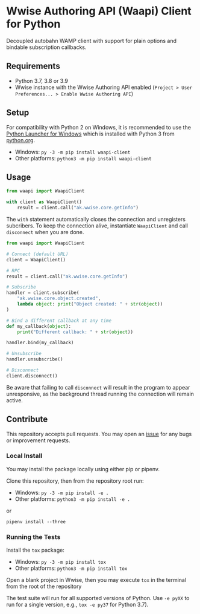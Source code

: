 # Wwise Authoring API (Waapi) Client for Python
Decoupled autobahn WAMP client with support for plain options and bindable subscription callbacks.

## Requirements
* Python 3.7, 3.8 or 3.9
* Wwise instance with the Wwise Authoring API enabled (`Project > User Preferences... > Enable Wwise Authoring API`)

## Setup
For compatibility with Python 2 on Windows, it is recommended to use the [Python Launcher for Windows](https://docs.python.org/3/using/windows.html#launcher) which is installed with Python 3 from [python.org](https://www.python.org).

* Windows: `py -3 -m pip install waapi-client` 
* Other platforms: `python3 -m pip install waapi-client`

## Usage
```python
from waapi import WaapiClient

with client as WaapiClient()
    result = client.call("ak.wwise.core.getInfo")
```

The `with` statement automatically closes the connection and unregisters subcribers.
To keep the connection alive, instantiate `WaapiClient` and call `disconnect` when you are done.

```python
from waapi import WaapiClient

# Connect (default URL)
client = WaapiClient()

# RPC
result = client.call("ak.wwise.core.getInfo")

# Subscribe
handler = client.subscribe(
    "ak.wwise.core.object.created",
    lambda object: print("Object created: " + str(object))
)

# Bind a different callback at any time
def my_callback(object):
    print("Different callback: " + str(object))

handler.bind(my_callback)

# Unsubscribe
handler.unsubscribe()

# Disconnect
client.disconnect()
```

Be aware that failing to call `disconnect` will result in the program to appear unresponsive, as the background thread
running the connection will remain active.

## Contribute
This repository accepts pull requests.
You may open an [issue](https://github.com/audiokinetic/waapi-client-python/issues) for any bugs or improvement requests.

### Local Install
You may install the package locally using either pip or pipenv.

Clone this repository, then from the repository root run:

* Windows: `py -3 -m pip install -e .` 
* Other platforms: `python3 -m pip install -e .`

or

`pipenv install --three`

### Running the Tests
Install the `tox` package:

* Windows: `py -3 -m pip install tox`
* Other platforms: `python3 -m pip install tox`

Open a blank project in Wwise, then you may execute `tox` in the terminal from the root of the repository

The test suite will run for all supported versions of Python.
Use `-e pyXX` to run for a single version, e.g., `tox -e py37` for Python 3.7).